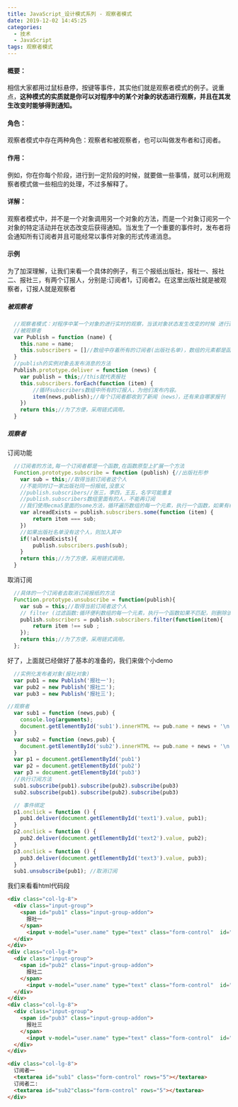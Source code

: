 ```yaml
---
title: JavaScript_设计模式系列 - 观察者模式
date: 2019-12-02 14:45:25
categories: 
  - 技术
  - JavaScript
tags: 观察者模式
---
```


#### 概要：
相信大家都用过鼠标悬停，按键等事件，其实他们就是观察者模式的例子。说重点，<strong>这种模式的实质就是你可以对程序中的某个对象的状态进行观察，并且在其发生改变时能够得到通知。</strong>

<!--more-->
#### 角色：
观察者模式中存在两种角色：观察者和被观察者，也可以叫做发布者和订阅者。

#### 作用：
例如，你在你每个阶段，进行到一定阶段的时候，就要做一些事情，就可以利用观察者模式做一些相应的处理，不过多解释了。

#### 详解：
观察者模式中，并不是一个对象调用另一个对象的方法，而是一个对象订阅另一个对象的特定活动并在状态改变后获得通知。当发生了一个重要的事件时，发布者将会通知所有订阅者并且可能经常以事件对象的形式传递消息。

#### 示例
为了加深理解，让我们来看一个具体的例子，有三个报纸出版社，报社一、报社二、报社三，有两个订报人，分别是:订阅者1，订阅者2。在这里出版社就是被观察者，订报人就是观察者

##### 被观察者
```javascript
  //观察者模式：对程序中某一个对象的进行实时的观察，当该对象状态发生改变的时候 进行通知
  //被观察者
  var Publish = function (name) {
    this.name = name;
    this.subscribers = []//数组中存着所有的订阅者(出版社名单)，数组的元素都是函数类型
  }
  //publish的实例对象去发布消息的方法
  Publish.prototype.deliver = function (news) {
    var publish = this;//this就代表报社
    this.subscribers.forEach(function (item) {
        //循环subscribers数组中所有的订报人，为他们发布内容。
        item(news,publish);//每个订阅者都收到了新闻（news），还有来自哪家报刊
    })
    return this;//为了方便，采用链式调用。
  }

``` 

##### 观察者
订阅功能

```javascript
  //订阅者的方法,每一个订阅者都是一个函数,在函数原型上扩展一个方法
  Function.prototype.subscribe = function (publish) {//出版社形参
    var sub = this;//取得当前订阅者这个人
    //不能同时订一家出版社同一份报纸,没意义
    //publish.subscribers//张三，李四，王五，名字可能重复
    //publish.subscribers数组里面有的人，不能再订阅
    //我们使用ecma5里面的some方法，循环遍历数组的每一个元素，执行一个函数，如果有相同的名字则返回true，不相同则返回false
    var alreadExists = publish.subscribers.some(function (item) {
        return item === sub;
    })
    //如果出版社名单没有这个人，则加入其中
    if(!alreadExists){
        publish.subscribers.push(sub);
    }
    return this;//为了方便，采用链式调用。
  }  

``` 

取消订阅
```javascript
  //具体的一个订阅者去取消订阅报纸的方法
  Function.prototype.unsubscribe = function(publish){
    var sub = this;//取得当前订阅者这个人
    // filter (过滤函数:循环便利数组的每一个元素，执行一个函数如果不匹配，则删除该元素)
    publish.subscribers = publish.subscribers.filter(function(item){
        return item !== sub ;
    });
    return this;//为了方便，采用链式调用。
  };
``` 

好了，上面就已经做好了基本的准备的，我们来做个小demo
```javascript
  //实例化发布者对象(报社对象)
  var pub1 = new Publish('报社一');
  var pub2 = new Publish('报社二');
  var pub3 = new Publish('报社三');

//观察者
  var sub1 = function (news,pub) {
    console.log(arguments);
    document.getElementById('sub1').innerHTML += pub.name + news + '\n'
  }
  var sub2 = function (news,pub) {
    document.getElementById('sub2').innerHTML += pub.name + news + '\n'
  }
  var p1 = document.getElementById('pub1')
  var p2 = document.getElementById('pub2')
  var p3 = document.getElementById('pub3')
  //执行订阅方法
  sub1.subscribe(pub1).subscribe(pub2).subscribe(pub3)
  sub2.subscribe(pub1).subscribe(pub2).subscribe(pub3)

  // 事件绑定
  p1.onclick = function () {
    pub1.deliver(document.getElementById('text1').value, pub1);
  }
  p2.onclick = function () {
    pub2.deliver(document.getElementById('text2').value, pub2);
  }
  p3.onclick = function () {
    pub3.deliver(document.getElementById('text3').value, pub3);
  }
  sub1.unsubscribe(pub1); //取消订阅 
```

我们来看看html代码段
```html
<div class="col-lg-8">
  <div class="input-group">
    <span id="pub1" class="input-group-addon">
      报社一
    </span>
      <input v-model="user.name" type="text" class="form-control"  id="text1">
  </div>
</div>
<div class="col-lg-8">
  <div class="input-group">
    <span id="pub2" class="input-group-addon">
      报社二
    </span>
      <input v-model="user.name" type="text" class="form-control"  id="text2">
  </div>
</div>
<div class="col-lg-8">
  <div class="input-group">
    <span id="pub3" class="input-group-addon">
      报社三
    </span>
      <input v-model="user.name" type="text" class="form-control"  id="text3">
  </div>
</div>

<div class="col-lg-8">
  订阅者一
  <textarea id="sub1" class="form-control" rows="5"></textarea>
  订阅者二:
  <textarea id="sub2"class="form-control" rows="5"></textarea>
</div>
```